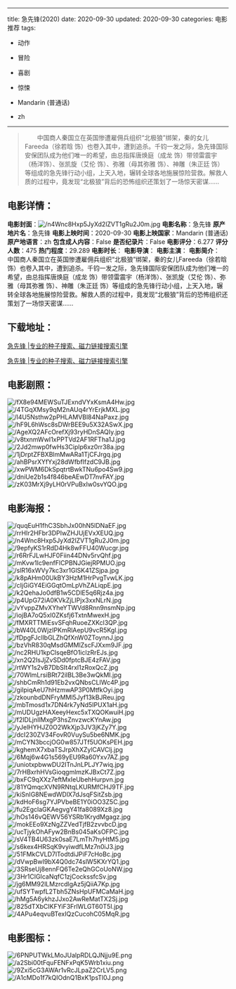 
---
title: 急先锋(2020)
date: 2020-09-30
updated: 2020-09-30
categories: 电影推荐
tags:
- 动作
- 冒险
- 喜剧
- 惊悚

- Mandarin (普通话)
- zh
---


> 　　中国商人秦国立在英国惨遭雇佣兵组织“北极狼”绑架，秦的女儿Fareeda（徐若晗 饰）也卷入其中，遭到追杀。千钧一发之际，急先锋国际安保团队成为他们唯一的希望，由总指挥唐焕庭（成龙 饰）带领雷震宇（杨洋饰）、张凯旋（艾伦 饰）、弥雅（母其弥雅 饰）、神雕（朱正廷 饰）等组成的急先锋行动小组，上天入地，辗转全球各地施展惊险营救。解救人质的过程中，竟发现“北极狼”背后的恐怖组织还策划了一场惊天密谋……

## **电影详情**：

**电影封面**：<img src="https://image.tmdb.org/t/p/w200/n4Wnc8Hxp5JyXd2lZVT1gRu2J0m.jpg" alt="/n4Wnc8Hxp5JyXd2lZVT1gRu2J0m.jpg" title="/n4Wnc8Hxp5JyXd2lZVT1gRu2J0m.jpg">
**电影名称**：急先锋
**原产地片名**：急先锋
**电影上映时间**：2020-09-30
**电影上映国家**：Mandarin (普通话)
**原产地语言**：zh
**包含成人内容**：False
**是否纪录片**：False
**电影评分**：6.277
**评分人数**：475
**热门程度**：29.289
**电影时长**：
**电影导演**：
**电影主演**：
**电影简介**：　　中国商人秦国立在英国惨遭雇佣兵组织“北极狼”绑架，秦的女儿Fareeda（徐若晗 饰）也卷入其中，遭到追杀。千钧一发之际，急先锋国际安保团队成为他们唯一的希望，由总指挥唐焕庭（成龙 饰）带领雷震宇（杨洋饰）、张凯旋（艾伦 饰）、弥雅（母其弥雅 饰）、神雕（朱正廷 饰）等组成的急先锋行动小组，上天入地，辗转全球各地施展惊险营救。解救人质的过程中，竟发现“北极狼”背后的恐怖组织还策划了一场惊天密谋……

## **下载地址**：
[急先锋 |专业的种子搜索、磁力链接搜索引擎](https://movie.amd794.com:2083/?search=%E6%80%A5%E5%85%88%E9%94%8B&ordering=&mode=match_phrase&page_size=10&page=1)

[急先锋 |专业的种子搜索、磁力链接搜索引擎](https://movie.amd794.com:2083/?search=%E6%80%A5%E5%85%88%E9%94%8B&ordering=&mode=match_phrase&page_size=10&page=1)
 

## **电影剧照**：
<img src="https://image.tmdb.org/t/p/original/fX8e94MEWSuTJExndVYxKsmA4Hw.jpg" alt="/fX8e94MEWSuTJExndVYxKsmA4Hw.jpg" title="/fX8e94MEWSuTJExndVYxKsmA4Hw.jpg"><img src="https://image.tmdb.org/t/p/original/4TGqXMsy9qM2nAUq4rYrErjkMXL.jpg" alt="/4TGqXMsy9qM2nAUq4rYrErjkMXL.jpg" title="/4TGqXMsy9qM2nAUq4rYrErjkMXL.jpg"><img src="https://image.tmdb.org/t/p/original/l4U5Nsthw2pPHLAMVBl84NaPaxz.jpg" alt="/l4U5Nsthw2pPHLAMVBl84NaPaxz.jpg" title="/l4U5Nsthw2pPHLAMVBl84NaPaxz.jpg"><img src="https://image.tmdb.org/t/p/original/hF9L6hWsc8sDWrBEE9u5X32ASwX.jpg" alt="/hF9L6hWsc8sDWrBEE9u5X32ASwX.jpg" title="/hF9L6hWsc8sDWrBEE9u5X32ASwX.jpg"><img src="https://image.tmdb.org/t/p/original/AgeXQ2AFcOrefXj93ryHDnSAQIy.jpg" alt="/AgeXQ2AFcOrefXj93ryHDnSAQIy.jpg" title="/AgeXQ2AFcOrefXj93ryHDnSAQIy.jpg"><img src="https://image.tmdb.org/t/p/original/v8txnmWwI1xPPTVd2AF1RFTha1J.jpg" alt="/v8txnmWwI1xPPTVd2AF1RFTha1J.jpg" title="/v8txnmWwI1xPPTVd2AF1RFTha1J.jpg"><img src="https://image.tmdb.org/t/p/original/2Jd2mwp0fwHs3Ciplp6xz0rr38a.jpg" alt="/2Jd2mwp0fwHs3Ciplp6xz0rr38a.jpg" title="/2Jd2mwp0fwHs3Ciplp6xz0rr38a.jpg"><img src="https://image.tmdb.org/t/p/original/1jDrptZFBXBlmMwARa1TjCFJrgq.jpg" alt="/1jDrptZFBXBlmMwARa1TjCFJrgq.jpg" title="/1jDrptZFBXBlmMwARa1TjCFJrgq.jpg"><img src="https://image.tmdb.org/t/p/original/ahBPsrXYfYxj28dWfbfIfzdC9JB.jpg" alt="/ahBPsrXYfYxj28dWfbfIfzdC9JB.jpg" title="/ahBPsrXYfYxj28dWfbfIfzdC9JB.jpg"><img src="https://image.tmdb.org/t/p/original/xwPWM6DkSpqtrtBwkTNu6po4Sw9.jpg" alt="/xwPWM6DkSpqtrtBwkTNu6po4Sw9.jpg" title="/xwPWM6DkSpqtrtBwkTNu6po4Sw9.jpg"><img src="https://image.tmdb.org/t/p/original/dniUe2b1s4f846beAEwDT7nvFAY.jpg" alt="/dniUe2b1s4f846beAEwDT7nvFAY.jpg" title="/dniUe2b1s4f846beAEwDT7nvFAY.jpg"><img src="https://image.tmdb.org/t/p/original/zK03MrXj9yLH0rVPuBxIw0svYQO.jpg" alt="/zK03MrXj9yLH0rVPuBxIw0svYQO.jpg" title="/zK03MrXj9yLH0rVPuBxIw0svYQO.jpg">

## **电影海报**：
<img src="https://image.tmdb.org/t/p/original/quqEuH1fhC3SbhJx00hN5lDNaEF.jpg" alt="/quqEuH1fhC3SbhJx00hN5lDNaEF.jpg" title="/quqEuH1fhC3SbhJx00hN5lDNaEF.jpg"><img src="https://image.tmdb.org/t/p/original/rrHIr2HFbr3DPIwZHJUjEVxXEUQ.jpg" alt="/rrHIr2HFbr3DPIwZHJUjEVxXEUQ.jpg" title="/rrHIr2HFbr3DPIwZHJUjEVxXEUQ.jpg"><img src="https://image.tmdb.org/t/p/original/n4Wnc8Hxp5JyXd2lZVT1gRu2J0m.jpg" alt="/n4Wnc8Hxp5JyXd2lZVT1gRu2J0m.jpg" title="/n4Wnc8Hxp5JyXd2lZVT1gRu2J0m.jpg"><img src="https://image.tmdb.org/t/p/original/9epfyKS1rRdD4Hk8wFFU40Wucgr.jpg" alt="/9epfyKS1rRdD4Hk8wFFU40Wucgr.jpg" title="/9epfyKS1rRdD4Hk8wFFU40Wucgr.jpg"><img src="https://image.tmdb.org/t/p/original/r6RrFJLwHJF0Fiin44DNv5rvQhf.jpg" alt="/r6RrFJLwHJF0Fiin44DNv5rvQhf.jpg" title="/r6RrFJLwHJF0Fiin44DNv5rvQhf.jpg"><img src="https://image.tmdb.org/t/p/original/mKvw1Ic9enfFlCPBNJGiejRPMUO.jpg" alt="/mKvw1Ic9enfFlCPBNJGiejRPMUO.jpg" title="/mKvw1Ic9enfFlCPBNJGiejRPMUO.jpg"><img src="https://image.tmdb.org/t/p/original/slR16xWVy7kc3xr1GlSK41ZSjpa.jpg" alt="/slR16xWVy7kc3xr1GlSK41ZSjpa.jpg" title="/slR16xWVy7kc3xr1GlSK41ZSjpa.jpg"><img src="https://image.tmdb.org/t/p/original/k8pAHm00UkBY3HzM1HrPvgTvwLK.jpg" alt="/k8pAHm00UkBY3HzM1HrPvgTvwLK.jpg" title="/k8pAHm00UkBY3HzM1HrPvgTvwLK.jpg"><img src="https://image.tmdb.org/t/p/original/cIjGiGY4EiGGqtOmLpVhZALiqpE.jpg" alt="/cIjGiGY4EiGGqtOmLpVhZALiqpE.jpg" title="/cIjGiGY4EiGGqtOmLpVhZALiqpE.jpg"><img src="https://image.tmdb.org/t/p/original/k2QehaJo0dfB1w5CDlE5q6Rjz4a.jpg" alt="/k2QehaJo0dfB1w5CDlE5q6Rjz4a.jpg" title="/k2QehaJo0dfB1w5CDlE5q6Rjz4a.jpg"><img src="https://image.tmdb.org/t/p/original/p4UpG72iA0KVkZjLIPjx3xxNLrN.jpg" alt="/p4UpG72iA0KVkZjLIPjx3xxNLrN.jpg" title="/p4UpG72iA0KVkZjLIPjx3xxNLrN.jpg"><img src="https://image.tmdb.org/t/p/original/vYvppZMvXYheYTWVd8Rnn9nsmNp.jpg" alt="/vYvppZMvXYheYTWVd8Rnn9nsmNp.jpg" title="/vYvppZMvXYheYTWVd8Rnn9nsmNp.jpg"><img src="https://image.tmdb.org/t/p/original/iojBA7oQ5xI0ZKsfj6TxtnMwexH.jpg" alt="/iojBA7oQ5xI0ZKsfj6TxtnMwexH.jpg" title="/iojBA7oQ5xI0ZKsfj6TxtnMwexH.jpg"><img src="https://image.tmdb.org/t/p/original/fMXRTTMiEsvSFqhRuoeZXKcl3QP.jpg" alt="/fMXRTTMiEsvSFqhRuoeZXKcl3QP.jpg" title="/fMXRTTMiEsvSFqhRuoeZXKcl3QP.jpg"><img src="https://image.tmdb.org/t/p/original/bW40L0WjzIPKmRlAepU9vcR5Kgl.jpg" alt="/bW40L0WjzIPKmRlAepU9vcR5Kgl.jpg" title="/bW40L0WjzIPKmRlAepU9vcR5Kgl.jpg"><img src="https://image.tmdb.org/t/p/original/fDpgFJcllbGLZhQfXnW0ZToynnJ.jpg" alt="/fDpgFJcllbGLZhQfXnW0ZToynnJ.jpg" title="/fDpgFJcllbGLZhQfXnW0ZToynnJ.jpg"><img src="https://image.tmdb.org/t/p/original/bzVhR830qMsdGMMlZscFJXxm9JF.jpg" alt="/bzVhR830qMsdGMMlZscFJXxm9JF.jpg" title="/bzVhR830qMsdGMMlZscFJXxm9JF.jpg"><img src="https://image.tmdb.org/t/p/original/nc2RHU1kpClsqeBfO1iclzRrEJs.jpg" alt="/nc2RHU1kpClsqeBfO1iclzRrEJs.jpg" title="/nc2RHU1kpClsqeBfO1iclzRrEJs.jpg"><img src="https://image.tmdb.org/t/p/original/xn2Q2IsJjZvSDd0fptcBJE4zFAV.jpg" alt="/xn2Q2IsJjZvSDd0fptcBJE4zFAV.jpg" title="/xn2Q2IsJjZvSDd0fptcBJE4zFAV.jpg"><img src="https://image.tmdb.org/t/p/original/rtWY1s2vB7DbSIt4rxl1zRoxQcZ.jpg" alt="/rtWY1s2vB7DbSIt4rxl1zRoxQcZ.jpg" title="/rtWY1s2vB7DbSIt4rxl1zRoxQcZ.jpg"><img src="https://image.tmdb.org/t/p/original/70WlmLrsiBRt72iIBL3Be3wQkMI.jpg" alt="/70WlmLrsiBRt72iIBL3Be3wQkMI.jpg" title="/70WlmLrsiBRt72iIBL3Be3wQkMI.jpg"><img src="https://image.tmdb.org/t/p/original/shbCmRh1d91Eb2vxQNbsCLIWc4P.jpg" alt="/shbCmRh1d91Eb2vxQNbsCLIWc4P.jpg" title="/shbCmRh1d91Eb2vxQNbsCLIWc4P.jpg"><img src="https://image.tmdb.org/t/p/original/giIpiqAeU7hHzmwAP3P0MtfkOyi.jpg" alt="/giIpiqAeU7hHzmwAP3P0MtfkOyi.jpg" title="/giIpiqAeU7hHzmwAP3P0MtfkOyi.jpg"><img src="https://image.tmdb.org/t/p/original/zkounbdDNFryMMl5Jyf13kBJReu.jpg" alt="/zkounbdDNFryMMl5Jyf13kBJReu.jpg" title="/zkounbdDNFryMMl5Jyf13kBJReu.jpg"><img src="https://image.tmdb.org/t/p/original/mbTmosd1x7DN4rk7yNd5IPUX1aH.jpg" alt="/mbTmosd1x7DN4rk7yNd5IPUX1aH.jpg" title="/mbTmosd1x7DN4rk7yNd5IPUX1aH.jpg"><img src="https://image.tmdb.org/t/p/original/mUDUgzHAXeeyHexc5xTXQOKwuiH.jpg" alt="/mUDUgzHAXeeyHexc5xTXQOKwuiH.jpg" title="/mUDUgzHAXeeyHexc5xTXQOKwuiH.jpg"><img src="https://image.tmdb.org/t/p/original/f2IDLjnIlMxgP3hsZnvzwcKYnAw.jpg" alt="/f2IDLjnIlMxgP3hsZnvzwcKYnAw.jpg" title="/f2IDLjnIlMxgP3hsZnvzwcKYnAw.jpg"><img src="https://image.tmdb.org/t/p/original/yJelHYHJZ0O2WkXjp3JV3jKZy7Y.jpg" alt="/yJelHYHJZ0O2WkXjp3JV3jKZy7Y.jpg" title="/yJelHYHJZ0O2WkXjp3JV3jKZy7Y.jpg"><img src="https://image.tmdb.org/t/p/original/dcI230ZV34FovR0VuySu5be6NMK.jpg" alt="/dcI230ZV34FovR0VuySu5be6NMK.jpg" title="/dcI230ZV34FovR0VuySu5be6NMK.jpg"><img src="https://image.tmdb.org/t/p/original/mCYN3bccjOG0w857JTf5UOKsPEH.jpg" alt="/mCYN3bccjOG0w857JTf5UOKsPEH.jpg" title="/mCYN3bccjOG0w857JTf5UOKsPEH.jpg"><img src="https://image.tmdb.org/t/p/original/kghemX7xbaTSJrpXhXZylCAVClj.jpg" alt="/kghemX7xbaTSJrpXhXZylCAVClj.jpg" title="/kghemX7xbaTSJrpXhXZylCAVClj.jpg"><img src="https://image.tmdb.org/t/p/original/6Mqj6w4G1s569yEU9Ra60Yxv7AZ.jpg" alt="/6Mqj6w4G1s569yEU9Ra60Yxv7AZ.jpg" title="/6Mqj6w4G1s569yEU9Ra60Yxv7AZ.jpg"><img src="https://image.tmdb.org/t/p/original/uniotxpbwwDU2ITnJnLPLJY7wiq.jpg" alt="/uniotxpbwwDU2ITnJnLPLJY7wiq.jpg" title="/uniotxpbwwDU2ITnJnLPLJY7wiq.jpg"><img src="https://image.tmdb.org/t/p/original/7rHBxrhHVsGioqgmlmzKJBxCt7Z.jpg" alt="/7rHBxrhHVsGioqgmlmzKJBxCt7Z.jpg" title="/7rHBxrhHVsGioqgmlmzKJBxCt7Z.jpg"><img src="https://image.tmdb.org/t/p/original/bxFC9qXXz7eftMxIeUbehHurpvn.jpg" alt="/bxFC9qXXz7eftMxIeUbehHurpvn.jpg" title="/bxFC9qXXz7eftMxIeUbehHurpvn.jpg"><img src="https://image.tmdb.org/t/p/original/81YQmqcXVN9RNtqLKURMfCHJ9TF.jpg" alt="/81YQmqcXVN9RNtqLKURMfCHJ9TF.jpg" title="/81YQmqcXVN9RNtqLKURMfCHJ9TF.jpg"><img src="https://image.tmdb.org/t/p/original/kiSnIG8NEwdWDlX7dJsqFSitZsb.jpg" alt="/kiSnIG8NEwdWDlX7dJsqFSitZsb.jpg" title="/kiSnIG8NEwdWDlX7dJsqFSitZsb.jpg"><img src="https://image.tmdb.org/t/p/original/kdHoF6sg7YJPVbeBE1Y0iOO3Z5C.jpg" alt="/kdHoF6sg7YJPVbeBE1Y0iOO3Z5C.jpg" title="/kdHoF6sg7YJPVbeBE1Y0iOO3Z5C.jpg"><img src="https://image.tmdb.org/t/p/original/fu2EgclaGKAegvgY41fa8089Xz8.jpg" alt="/fu2EgclaGKAegvgY41fa8089Xz8.jpg" title="/fu2EgclaGKAegvgY41fa8089Xz8.jpg"><img src="https://image.tmdb.org/t/p/original/hOs146vQEWV56YSRb1KrydMgagz.jpg" alt="/hOs146vQEWV56YSRb1KrydMgagz.jpg" title="/hOs146vQEWV56YSRb1KrydMgagz.jpg"><img src="https://image.tmdb.org/t/p/original/mokEEo9XzNgZZVedTjfB2zvvbcD.jpg" alt="/mokEEo9XzNgZZVedTjfB2zvvbcD.jpg" title="/mokEEo9XzNgZZVedTjfB2zvvbcD.jpg"><img src="https://image.tmdb.org/t/p/original/ucTjykOhAFyw2BnBs045aKsOFPC.jpg" alt="/ucTjykOhAFyw2BnBs045aKsOFPC.jpg" title="/ucTjykOhAFyw2BnBs045aKsOFPC.jpg"><img src="https://image.tmdb.org/t/p/original/sV4TB4U63zk0saE7LmTh7hyHtM5.jpg" alt="/sV4TB4U63zk0saE7LmTh7hyHtM5.jpg" title="/sV4TB4U63zk0saE7LmTh7hyHtM5.jpg"><img src="https://image.tmdb.org/t/p/original/s6kex4HRSqK9vyiwdfLMz7n0iJ3.jpg" alt="/s6kex4HRSqK9vyiwdfLMz7n0iJ3.jpg" title="/s6kex4HRSqK9vyiwdfLMz7n0iJ3.jpg"><img src="https://image.tmdb.org/t/p/original/51FMkCVLD7lTodtdiJPiF7cHoBc.jpg" alt="/51FMkCVLD7lTodtdiJPiF7cHoBc.jpg" title="/51FMkCVLD7lTodtdiJPiF7cHoBc.jpg"><img src="https://image.tmdb.org/t/p/original/dVwpBwI9bX4Q0dc74slW5KXrYQ1.jpg" alt="/dVwpBwI9bX4Q0dc74slW5KXrYQ1.jpg" title="/dVwpBwI9bX4Q0dc74slW5KXrYQ1.jpg"><img src="https://image.tmdb.org/t/p/original/3SRseUj8ennFQ6Te2eQhGCoUoNW.jpg" alt="/3SRseUj8ennFQ6Te2eQhGCoUoNW.jpg" title="/3SRseUj8ennFQ6Te2eQhGCoUoNW.jpg"><img src="https://image.tmdb.org/t/p/original/3Hr1ClGIcaNqfC1zjCockssfcSv.jpg" alt="/3Hr1ClGIcaNqfC1zjCockssfcSv.jpg" title="/3Hr1ClGIcaNqfC1zjCockssfcSv.jpg"><img src="https://image.tmdb.org/t/p/original/jg6MM92lLMzrcdlgAz5jQiiA7Kp.jpg" alt="/jg6MM92lLMzrcdlgAz5jQiiA7Kp.jpg" title="/jg6MM92lLMzrcdlgAz5jQiiA7Kp.jpg"><img src="https://image.tmdb.org/t/p/original/ufSYTwpfL2Tbh5ZNsHpUFMCaMaH.jpg" alt="/ufSYTwpfL2Tbh5ZNsHpUFMCaMaH.jpg" title="/ufSYTwpfL2Tbh5ZNsHpUFMCaMaH.jpg"><img src="https://image.tmdb.org/t/p/original/hMg5A6ykhzJJxo2AwReMatTX2Sj.jpg" alt="/hMg5A6ykhzJJxo2AwReMatTX2Sj.jpg" title="/hMg5A6ykhzJJxo2AwReMatTX2Sj.jpg"><img src="https://image.tmdb.org/t/p/original/825dTXbCIKFYiF3FrlWLGT60T5I.jpg" alt="/825dTXbCIKFYiF3FrlWLGT60T5I.jpg" title="/825dTXbCIKFYiF3FrlWLGT60T5I.jpg"><img src="https://image.tmdb.org/t/p/original/4APu4eqvuBTexIQzCucohC05MqR.jpg" alt="/4APu4eqvuBTexIQzCucohC05MqR.jpg" title="/4APu4eqvuBTexIQzCucohC05MqR.jpg">

## **电影图标**：
<img src="https://image.tmdb.org/t/p/original/6PNPUTWkLMoJUalpRDLQJNjju9E.png" alt="/6PNPUTWkLMoJUalpRDLQJNjju9E.png" title="/6PNPUTWkLMoJUalpRDLQJNjju9E.png"><img src="https://image.tmdb.org/t/p/original/a2Sbi00tFquFENFxPqK5Wrb1xiu.png" alt="/a2Sbi00tFquFENFxPqK5Wrb1xiu.png" title="/a2Sbi00tFquFENFxPqK5Wrb1xiu.png"><img src="https://image.tmdb.org/t/p/original/9Zxi5cG3AWAr1vRcJLpaZ2CrLV5.png" alt="/9Zxi5cG3AWAr1vRcJLpaZ2CrLV5.png" title="/9Zxi5cG3AWAr1vRcJLpaZ2CrLV5.png"><img src="https://image.tmdb.org/t/p/original/A1cMDo1f7kQIOdnQ1BxK1psTl0J.png" alt="/A1cMDo1f7kQIOdnQ1BxK1psTl0J.png" title="/A1cMDo1f7kQIOdnQ1BxK1psTl0J.png">
